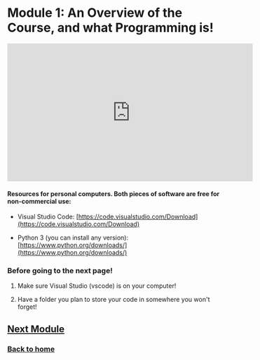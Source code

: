 # Module 1: An Overview of the Course, and what Programming is! 

<iframe width="560" height="315" src="https://www.youtube.com/embed/95MKQ2BMSN0?si=Likk0GIOdYsns5nJ" title="YouTube video player" frameborder="0" allow="accelerometer; autoplay; clipboard-write; encrypted-media; gyroscope; picture-in-picture; web-share" referrerpolicy="strict-origin-when-cross-origin" allowfullscreen></iframe>

#### Resources for personal computers. Both pieces of software are free for non-commercial use:

  - Visual Studio Code: [https://code.visualstudio.com/Download](https://code.visualstudio.com/Download)

  - Python 3 (you can install any version): [https://www.python.org/downloads/](https://www.python.org/downloads/)

### Before going to the next page!

  1. Make sure Visual Studio (vscode) is on your computer!

  2. Have a folder you plan to store your code in somewhere you won't forget!


## [Next Module](./module2.md)

### [Back to home](../index.md)
